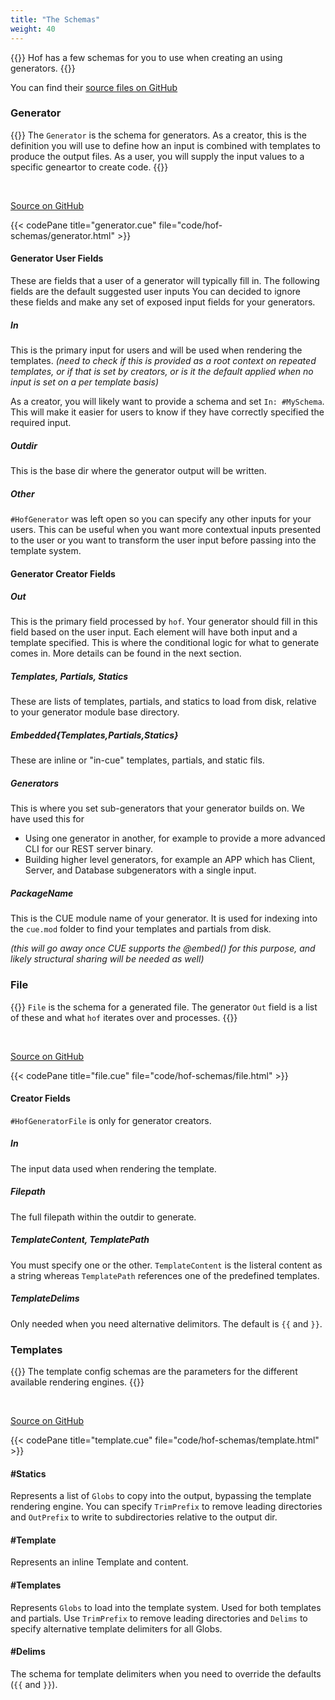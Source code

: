```yaml
---
title: "The Schemas"
weight: 40
---
```


{{<lead>}}
Hof has a few schemas for you to use when creating an using generators.
{{</lead>}}

You can find their [source files on GitHub](https://github.com/hofstadter-io/hof/tree/_dev/schema/gen)

### Generator

{{<lead>}}
The `Generator` is the schema for generators.
As a creator, this is the definition you will use
to define how an input is combined with templates
to produce the output files.
As a user, you will supply the input values
to a specific geneartor to create code.
{{</lead>}}

<br>

[Source on GitHub](https://github.com/hofstadter-io/hof/blob/_dev/schema/gen/generator.cue)

{{< codePane title="generator.cue" file="code/hof-schemas/generator.html" >}}


#### Generator User Fields

These are fields that a user of a generator will typically fill in.
The following fields are the default suggested user inputs
You can decided to ignore these fields and
make any set of exposed input fields for your generators.

##### In

This is the primary input for users and will be used when rendering the templates.
_(need to check if this is provided as a root context on repeated templates,
or if that is set by creators, or is it the default applied when no input is
set on a per template basis)_

As a creator, you will likely want to provide a schema and set `In: #MySchema`.
This will make it easier for users to know if they have correctly specified
the required input.


##### Outdir

This is the base dir where the generator output will be written.

##### Other

`#HofGenerator` was left open so you can
specify any other inputs for your users.
This can be useful when you want more contextual inputs presented to the user
or you want to transform the user input before passing into the template system.

#### Generator Creator Fields

##### Out

This is the primary field processed by `hof`.
Your generator should fill in this field based on the user input.
Each element will have both input and a template specified.
This is where the conditional logic for what to generate comes in.
More details can be found in the next section.


##### Templates, Partials, Statics

These are lists of templates, partials, and statics to load from disk,
relative to your generator module base directory.

##### Embedded{Templates,Partials,Statics}

These are inline or "in-cue" templates, partials, and static fils.


##### Generators

This is where you set sub-generators
that your generator builds on.
We have used this for

- Using one generator in another, for example to provide a more advanced CLI for our REST server binary.
- Building higher level generators, for example an APP which has Client, Server, and Database subgenerators with a single input.


##### PackageName

This is the CUE module name of your generator.
It is used for indexing into the `cue.mod` folder
to find your templates and partials from disk.

_(this will go away once CUE supports the @embed() for this purpose, and likely structural sharing will be needed as well)_



### File
{{<lead>}}
`File` is the schema for a generated file.
The generator `Out` field is a list of these
and what `hof` iterates over and processes.
{{</lead>}}

<br>

[Source on GitHub](https://github.com/hofstadter-io/hof/blob/_dev/schema/gen/file.cue)

{{< codePane title="file.cue" file="code/hof-schemas/file.html" >}}


#### Creator Fields

`#HofGeneratorFile` is only for generator creators.


##### In

The input data used when rendering the template.

##### Filepath

The full filepath within the outdir to generate.

##### TemplateContent, TemplatePath

You must specify one or the other.
`TemplateContent` is the listeral content as a string
whereas `TemplatePath` references one of the predefined templates.

##### TemplateDelims

Only needed when you need alternative delimitors.
The default is `{{` and `}}`.


### Templates

{{<lead>}}
The template config schemas are the parameters
for the different available rendering engines.
{{</lead>}}

<br>

[Source on GitHub](https://github.com/hofstadter-io/hof/blob/_dev/schema/gen/template.cue)

{{< codePane title="template.cue" file="code/hof-schemas/template.html" >}}


#### #Statics

Represents a list of `Globs` to copy into the output, bypassing the template rendering engine.
You can specify `TrimPrefix` to remove leading directories and `OutPrefix` to write to subdirectories
relative to the output dir.

#### #Template

Represents an inline Template and content.

#### #Templates

Represents `Globs` to load into the template system. Used for both templates and partials.
Use `TrimPrefix` to remove leading directories and `Delims` to specify alternative
template delimiters for all Globs.

#### #Delims

The schema for template delimiters
when you need to override the defaults
(`{{` and `}}`).


